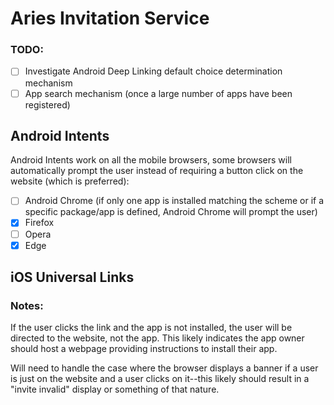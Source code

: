 # Aries Invitation Service

### TODO:

- [ ] Investigate Android Deep Linking default choice determination mechanism
- [ ] App search mechanism (once a large number of apps have been registered)

## Android Intents

Android Intents work on all the mobile browsers, some browsers will automatically prompt the user instead of requiring a button click on the website (which is preferred):

- [ ] Android Chrome (if only one app is installed matching the scheme or if a specific package/app is defined, Android Chrome will prompt the user)
- [x] Firefox
- [ ] Opera
- [x] Edge

## iOS Universal Links

### Notes:

If the user clicks the link and the app is not installed, the user will be directed to the website, not the app. This likely indicates the app owner should host a webpage providing instructions to install their app.

Will need to handle the case where the browser displays a banner if a user is just on the website and a user clicks on it--this likely should result in a "invite invalid" display or something of that nature.
